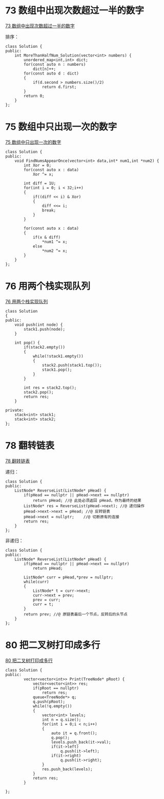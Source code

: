 

# 73 数组中出现次数超过一半的数字

[73 数组中出现次数超过一半的数字](https://www.nowcoder.com/practice/e8a1b01a2df14cb2b228b30ee6a92163?tpId=190&&tqId=35371&rp=1&ru=/ta/job-code-high-rd&qru=/ta/job-code-high-rd/question-ranking)

排序：

```
class Solution {
public:
    int MoreThanHalfNum_Solution(vector<int> numbers) {
        unordered_map<int,int> dict;
        for(const auto n : numbers)
            dict[n]++;
        for(const auto d : dict)
        {
            if(d.second > numbers.size()/2)
                return d.first;
        }
        return 0;
    }
};
```

# 75 数组中只出现一次的数字

[75 数组中只出现一次的数字](https://www.nowcoder.com/practice/e02fdb54d7524710a7d664d082bb7811?tpId=190&&tqId=35201&rp=1&ru=/ta/job-code-high-rd&qru=/ta/job-code-high-rd/question-ranking)

```
class Solution {
public:
    void FindNumsAppearOnce(vector<int> data,int* num1,int *num2) {
		int Xor = 0;
		for(const auto x : data)	
			Xor ^= x;
        
		int diff = 1U;
		for(int i = 0; i < 32;i++)
		{
			if((diff << i) & Xor)
			{
				diff <<= i;
				break;
			}
		}
		
		for(const auto x : data)	
		{
			if(x & diff)
				*num1 ^= x;
			else
				*num2 ^= x;			
		}
    }
};
```

# 76 用两个栈实现队列

[76 用两个栈实现队列](https://www.nowcoder.com/practice/54275ddae22f475981afa2244dd448c6?tpId=190&&tqId=35202&rp=1&ru=/ta/job-code-high-rd&qru=/ta/job-code-high-rd/question-ranking)

```
class Solution
{
public:
    void push(int node) {
        stack1.push(node);
    }

    int pop() {
        if(stack2.empty())
		{
			while(!stack1.empty())
			{
				stack2.push(stack1.top());
				stack1.pop();				
			}
		}
		
		int res = stack2.top();		
		stack2.pop();
		return res;
    }

private:
    stack<int> stack1;
    stack<int> stack2;
};
```

# 78 翻转链表

[78 翻转链表](https://www.nowcoder.com/practice/75e878df47f24fdc9dc3e400ec6058ca?tpId=190&&tqId=35203&rp=1&ru=/ta/job-code-high-rd&qru=/ta/job-code-high-rd/question-ranking)

递归：

```
class Solution {
public:
    ListNode* ReverseList(ListNode* pHead) {
		if(pHead == nullptr || pHead->next == nullptr)
			return pHead; //@ 此处必须返回 pHead，作为最终的结果
		ListNode* res = ReverseList(pHead->next); //@ 递归操作
        pHead->next->next = pHead; //@ 反转链表
		pHead->next = nullptr;    //@ 切断原有的连接
		return res;		
    }
};
```

非递归：

```
class Solution {
public:
    ListNode* ReverseList(ListNode* pHead) {
		if(pHead == nullptr || pHead->next == nullptr)
			return pHead;
		
		ListNode* curr = pHead,*prev = nullptr;
		while(curr)
		{			
			ListNode* t = curr->next;
			curr->next = prev;
			prev = curr; 
			curr = t;
		}
		return prev; //@ 原链表最后一个节点，反转后的头节点
    }
};
```

# 80 把二叉树打印成多行

[80 把二叉树打印成多行](https://www.nowcoder.com/practice/445c44d982d04483b04a54f298796288?tpId=190&&tqId=35204&rp=1&ru=/ta/job-code-high-rd&qru=/ta/job-code-high-rd/question-ranking)

```
class Solution {
public:
        vector<vector<int>> Print(TreeNode* pRoot) {
            vector<vector<int>> res;
            if(pRoot == nullptr)
                return res;
            queue<TreeNode*> q;
            q.push(pRoot);
            while(!q.empty())
            {
                vector<int> levels;
                int n = q.size();
                for(int i = 0;i < n;i++)
                {
                    auto it = q.front();
                    q.pop();
                    levels.push_back(it->val);
                    if(it->left)
                        q.push(it->left);
                    if(it->right)
                        q.push(it->right);
                }
                res.push_back(levels);
            }
            return res;
        }
    
};
```

